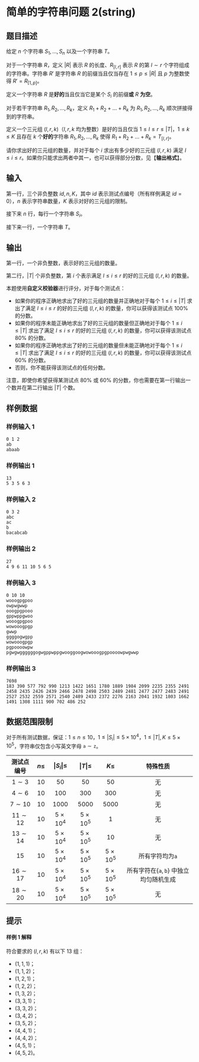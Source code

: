 # 简单的字符串问题 2(string)

## 题目描述

给定 $n$ 个字符串 $S_1, \ldots, S_n$ 以及一个字符串 $T$。

对于一个字符串 $R$，定义 $|R|$ 表示 $R$ 的长度、$R_{[l,r]}$ 表示 $R$ 的第 $l\sim r$ 个字符组成的字符串。字符串 $R'$ 是字符串 $R$ 的前缀当且仅当存在 $1\leq p\leq |R|$ 且 $p$ 为整数使得 $R'=R_{[1,p]}$。

定义一个字符串 $R$ 是**好的**当且仅当它是某个 $S_i$ 的前缀**或** $R$ **为空**。

对于若干字符串 $R_1,R_2,\dots,R_k$，定义 $R_1+R_2+\dots+R_k$ 为 $R_1,R_2,\dots,R_k$ 顺次拼接得到的字符串。

定义一个三元组 $(l,r,k)$（$l,r,k$ 均为整数）是好的当且仅当 $1\leq l\leq r\leq|T|$，$1\leq k\leq K$ 且存在 $k$ 个**好的**字符串 $R_1,R_2,\dots,R_k$ 使得 $R_1+R_2+\dots+R_k=T_{[l,r]}$。

请你求出好的三元组的数量，并对于每个 $i$ 求出有多少好的三元组 $(l,r,k)$ 满足 $l\leq i\leq r$。如果你只能求出两者中其一，也可以获得部分分数，见【**输出格式**】。

## 输入

第一行，三个非负整数 $id,n,K$，其中 $id$ 表示测试点编号（所有样例满足 $id=0$），$n$ 表示字符串数量，$K$ 表示对好的三元组的限制。

接下来 $n$ 行，每行一个字符串 $S_i$。

接下来一行，一个字符串 $T$。

## 输出

第一行，一个非负整数，表示好的三元组的数量。

第二行，$\lvert T\rvert$ 个非负整数，第 $i$ 个表示满足 $l\leq i\leq r$ 的好的三元组 $(l,r,k)$ 的数量。

本题使用**自定义校验器**进行评分，对于每个测试点：

* 如果你的程序正确地求出了好的三元组的数量并正确地对于每个 $1\leq i\leq |T|$ 求出了满足 $l\leq i\leq r$ 的好的三元组 $(l,r,k)$ 的数量，你可以获得该测试点 $100\%$ 的分数。
* 如果你的程序未能正确地求出了好的三元组的数量但正确地对于每个 $1\leq i\leq |T|$ 求出了满足 $l\leq i\leq r$ 的好的三元组 $(l,r,k)$ 的数量，你可以获得该测试点 $80\%$ 的分数。
* 如果你的程序正确地求出了好的三元组的数量但未能正确地对于每个 $1\leq i\leq |T|$ 求出了满足 $l\leq i\leq r$ 的好的三元组 $(l,r,k)$ 的数量，你可以获得该测试点 $60\%$ 的分数。
* 否则，你不能获得该测试点的任何分数。

注意，即使你希望获得某测试点 $80\%$ 或 $60\%$ 的分数，你也需要在第一行输出一个数并在第二行输出 $\lvert T\rvert$ 个数。

## 样例数据

### 样例输入 1

```
0 1 2
ab
abaab

```

### 样例输出 1

```
13
5 3 5 6 3

```
### 样例输入 2

```
0 3 2
abc
ac
b
bacabcab

```

### 样例输出 2

```
27
4 9 6 11 10 5 6 5

```
### 样例输入 3

```
0 10 10
wooogpgpoo
owpwgwwp
ooogpgpooo
gppwppgwoo
wooogpgpoo
wowooogpgp
gwwp
ggggogwgpp
wowooogpgp
pgpoooowpw
pgwgwggggggogwgppwppgwooggoogwowooogpgpoooowpwgwwp

```

### 样例输出 3

```
7698
183 390 577 792 990 1213 1422 1651 1780 1889 1984 2099 2235 2355 2491 2458 2435 2426 2439 2466 2478 2498 2503 2489 2481 2477 2477 2483 2491 2527 2532 2559 2571 2540 2489 2433 2372 2276 2163 2041 1932 1803 1662 1491 1308 1111 900 702 486 252

```


## 数据范围限制

对于所有测试数据，保证：$1\leq n\leq10$，$1\leq |S_i|\leq5\times10^4$，$1\leq |T|,K\leq5\times10^5$，字符串仅包含小写英文字母 $\texttt{a}\sim\texttt{z}$。


| 测试点编号 | $n\leq$ | $\lvert S_i\rvert\leq$ | $\lvert T\rvert\leq$ |    $K\leq$    |                         特殊性质                         |
| :--------: | :-----: | :--------------------: | :------------------: | :-----------: | :------------------------------------------------------: |
|  $1\sim3$  |  $10$  |          $50$          |         $50$         |     $50$     |                            无                            |
|  $4\sim6$  |  $10$  |         $100$         |        $300$        |     $300$     |                            无                            |
| $7\sim10$ |  $10$  |         $1000$         |        $5000$        |    $5000$    |                            无                            |
| $11\sim12$ |  $10$  |     $5\times10^4$     |    $5\times10^5$    |      $1$      |                            无                            |
| $13\sim14$ |  $10$  |     $5\times10^4$     |    $5\times10^5$    |     $10$     |                            无                            |
|    $15$    |  $10$  |     $5\times10^4$     |    $5\times10^5$    | $5\times10^5$ |                 所有字符均为$\texttt{a}$                 |
| $16\sim17$ |  $10$  |     $5\times10^4$     |    $5\times10^5$    | $5\times10^5$ | 所有字符在$\{\texttt{a},\texttt{b}\}$ 中独立均匀随机生成 |
| $18\sim20$ |  $10$  |     $5\times10^4$     |    $5\times10^5$    | $5\times10^5$ |                            无                            |

## 提示

#### 样例 1 解释

符合要求的 $(l,r,k)$ 有以下 $13$ 组：

* $(1,1,1)$；
* $(1,1,2)$；
* $(1,2,1)$；
* $(1,2,2)$；
* $(1,3,2)$；
* $(3,3,1)$；
* $(3,3,2)$；
* $(3,4,2)$；
* $(3,5,2)$；
* $(4,4,1)$；
* $(4,4,2)$；
* $(4,5,1)$；
* $(4,5,2)$。
